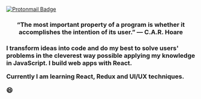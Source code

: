 [![Protonmail Badge](https://img.shields.io/badge/ProtonMail-8B89CC?style=for-the-badge&logo=protonmail&logoColor=white)](mailto:gabrielavila04@protonmail.com)



<h3 align="center">“The most important property of a program is whether it accomplishes the intention of its user.” ― C.A.R. Hoare<h3>

<p>I transform ideas into code and do my best to solve users' problems in the cleverest way possible applying my knowledge in JavaScript. I build web apps with React.</p>
<p>Currently I am learning React, Redux and UI/UX techniques.</p>

😄

